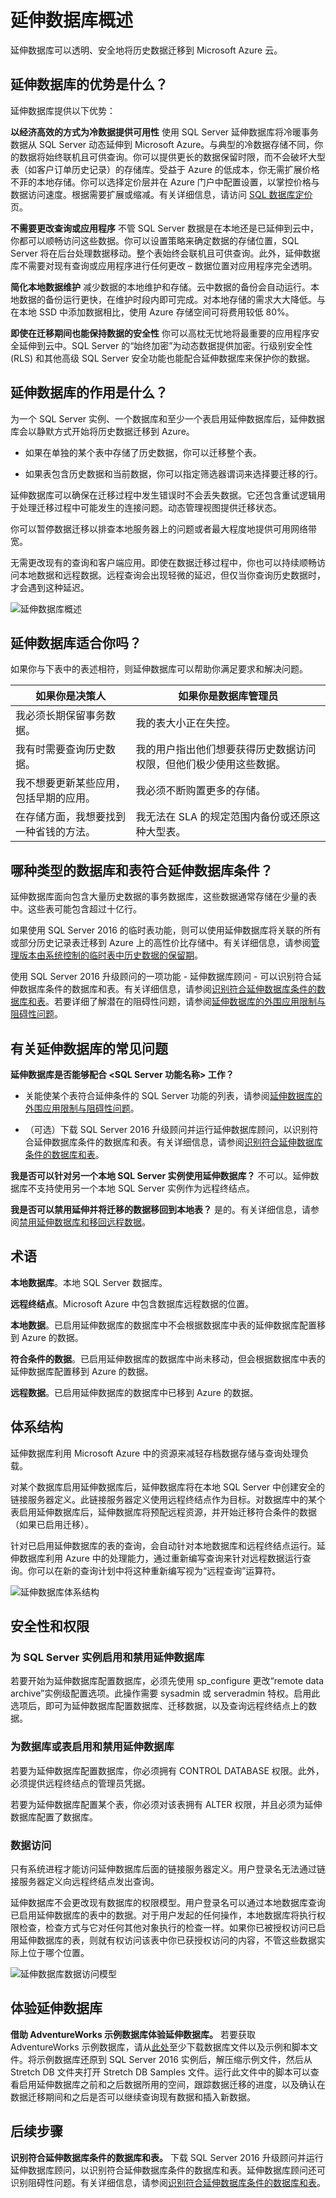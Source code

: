 <properties
	pageTitle="延伸数据库概述 | Microsoft Azure"
	description="了解延伸数据库如何透明、安全地将历史数据迁移到 Microsoft Azure 云。"
	services="sql-server-stretch-database"
	documentationCenter=""
	authors="douglasl"
	manager="jhubbard"
	editor="monicar"/>

<tags
	ms.service="sql-server-stretch-database"
	ms.date="02/26/2016"
	wacn.date="03/10/2016"/>

# 延伸数据库概述

延伸数据库可以透明、安全地将历史数据迁移到 Microsoft Azure 云。

## 延伸数据库的优势是什么？
延伸数据库提供以下优势：

**以经济高效的方式为冷数据提供可用性**
使用 SQL Server 延伸数据库将冷暖事务数据从 SQL Server 动态延伸到 Microsoft Azure。与典型的冷数据存储不同，你的数据将始终联机且可供查询。你可以提供更长的数据保留时限，而不会破坏大型表（如客户订单历史记录）的存储库。受益于 Azure 的低成本，你无需扩展价格不菲的本地存储。你可以选择定价层并在 Azure 门户中配置设置，以掌控价格与数据访问速度。根据需要扩展或缩减。有关详细信息，请访问 [SQL 数据库定价](/home/features/sql-database/#price)页。

**不需要更改查询或应用程序**
不管 SQL Server 数据是在本地还是已延伸到云中，你都可以顺畅访问这些数据。你可以设置策略来确定数据的存储位置，SQL Server 将在后台处理数据移动。整个表始终会联机且可供查询。此外，延伸数据库不需要对现有查询或应用程序进行任何更改 – 数据位置对应用程序完全透明。

**简化本地数据维护**
减少数据的本地维护和存储。云中数据的备份会自动运行。本地数据的备份运行更快，在维护时段内即可完成。对本地存储的需求大大降低。与在本地 SSD 中添加数据相比，使用 Azure 存储空间可将费用较低 80%。

**即使在迁移期间也能保持数据的安全性**
你可以高枕无忧地将最重要的应用程序安全延伸到云中。SQL Server 的“始终加密”为动态数据提供加密。行级别安全性 (RLS) 和其他高级 SQL Server 安全功能也能配合延伸数据库来保护你的数据。

## 延伸数据库的作用是什么？
为一个 SQL Server 实例、一个数据库和至少一个表启用延伸数据库后，延伸数据库会以静默方式开始将历史数据迁移到 Azure。

-   如果在单独的某个表中存储了历史数据，你可以迁移整个表。

-   如果表包含历史数据和当前数据，你可以指定筛选器谓词来选择要迁移的行。

延伸数据库可以确保在迁移过程中发生错误时不会丢失数据。它还包含重试逻辑用于处理迁移过程中可能发生的连接问题。动态管理视图提供迁移状态。

你可以暂停数据迁移以排查本地服务器上的问题或者最大程度地提供可用网络带宽。

无需更改现有的查询和客户端应用。即使在数据迁移过程中，你也可以持续顺畅访问本地数据和远程数据。远程查询会出现轻微的延迟，但仅当你查询历史数据时，才会遇到这种延迟。

![延伸数据库概述][StretchOverviewImage1]

## 延伸数据库适合你吗？
如果你与下表中的表述相符，则延伸数据库可以帮助你满足要求和解决问题。

|如果你是决策人|如果你是数据库管理员|
|------------------------------|-------------------|
|我必须长期保留事务数据。|我的表大小正在失控。|
|我有时需要查询历史数据。|我的用户指出他们想要获得历史数据访问权限，但他们极少使用这些数据。|
|我不想要更新某些应用，包括早期的应用。|我必须不断购置更多的存储。|
|在存储方面，我想要找到一种省钱的方法。|我无法在 SLA 的规定范围内备份或还原这种大型表。|

## 哪种类型的数据库和表符合延伸数据库条件？
延伸数据库面向包含大量历史数据的事务数据库，这些数据通常存储在少量的表中。这些表可能包含超过十亿行。

如果使用 SQL Server 2016 的临时表功能，则可以使用延伸数据库将关联的所有或部分历史记录表迁移到 Azure 上的高性价比存储中。有关详细信息，请参阅[管理版本由系统控制的临时表中历史数据的保留期](https://msdn.microsoft.com/zh-cn/library/mt637341.aspx)。

使用 SQL Server 2016 升级顾问的一项功能 - 延伸数据库顾问 - 可以识别符合延伸数据库条件的数据库和表。有关详细信息，请参阅[识别符合延伸数据库条件的数据库和表](/documentation/articles/sql-server-stretch-database-identify-databases)。若要详细了解潜在的阻碍性问题，请参阅[延伸数据库的外围应用限制与阻碍性问题](/documentation/articles/sql-server-stretch-database-limitations)。

## <a name="FAQ"></a>有关延伸数据库的常见问题
**延伸数据库是否能够配合 &lt;SQL Server 功能名称&gt; 工作？**
-   关能使某个表符合延伸条件的 SQL Server 功能的列表，请参阅[延伸数据库的外围应用限制与阻碍性问题](/documentation/articles/sql-server-stretch-database-limitations)。

-   （可选）下载 SQL Server 2016 升级顾问并运行延伸数据库顾问，以识别符合延伸数据库条件的数据库和表。有关详细信息，请参阅[识别符合延伸数据库条件的数据库和表](/documentation/articles/sql-server-stretch-database-identify-databases)。

**我是否可以针对另一个本地 SQL Server 实例使用延伸数据库？**
不可以。延伸数据库不支持使用另一个本地 SQL Server 实例作为远程终结点。

**我是否可以禁用延伸并将迁移的数据移回到本地表？**
是的。有关详细信息，请参阅[禁用延伸数据库和移回远程数据](/documentation/articles/sql-server-stretch-database-disable)。

## 术语
**本地数据库**。本地 SQL Server 数据库。

**远程终结点**。Microsoft Azure 中包含数据库远程数据的位置。

**本地数据**。已启用延伸数据库的数据库中不会根据数据库中表的延伸数据库配置移到 Azure 的数据。

**符合条件的数据**。已启用延伸数据库的数据库中尚未移动，但会根据数据库中表的延伸数据库配置移到 Azure 的数据。

**远程数据**。已启用延伸数据库的数据库中已移到 Azure 的数据。

## 体系结构
延伸数据库利用 Microsoft Azure 中的资源来减轻存档数据存储与查询处理负载。

对某个数据库启用延伸数据库后，延伸数据库将在本地 SQL Server 中创建安全的链接服务器定义。此链接服务器定义使用远程终结点作为目标。对数据库中的某个表启用延伸数据库后，延伸数据库将预配远程资源，并开始迁移符合条件的数据（如果已启用迁移）。

针对已启用延伸数据库的表的查询，会自动针对本地数据库和远程终结点运行。延伸数据库利用 Azure 中的处理能力，通过重新编写查询来针对远程数据运行查询。你可以在新的查询计划中将这种重新编写视为“远程查询”运算符。

![延伸数据库体系结构][StretchOverviewImage2]

## 安全性和权限

### 为 SQL Server 实例启用和禁用延伸数据库
若要开始为延伸数据库配置数据库，必须先使用 sp\_configure 更改“remote data archive”实例级配置选项。此操作需要 sysadmin 或 serveradmin 特权。启用此选项后，即可为延伸数据库配置数据库、迁移数据，以及查询远程终结点上的数据。

### 为数据库或表启用和禁用延伸数据库
若要为延伸数据库配置数据库，你必须拥有 CONTROL DATABASE 权限。此外，必须提供远程终结点的管理员凭据。

若要为延伸数据库配置某个表，你必须对该表拥有 ALTER 权限，并且必须为延伸数据库配置了数据库。

### 数据访问
只有系统进程才能访问延伸数据库后面的链接服务器定义。用户登录名无法通过链接服务器定义向远程终结点发出查询。

延伸数据库不会更改现有数据库的权限模型。用户登录名可以通过本地数据库查询已启用延伸数据库的表中的数据。对于用户发起的任何操作，本地数据库将执行权限检查，检查方式与它对任何其他对象执行的检查一样。如果你已被授权访问已启用延伸数据库的表，则就有权访问该表中你已获授权访问的内容，不管这些数据实际上位于哪个位置。

![延伸数据库数据访问模型][StretchOverviewImage3]

## 体验延伸数据库
**借助 AdventureWorks 示例数据库体验延伸数据库。** 若要获取 AdventureWorks 示例数据库，请从[此处](https://www.microsoft.com/download/details.aspx?id=49502)至少下载数据库文件以及示例和脚本文件。将示例数据库还原到 SQL Server 2016 实例后，解压缩示例文件，然后从 Stretch DB 文件夹打开 Stretch DB Samples 文件。运行此文件中的脚本可以查看启用延伸数据库之前和之后数据所用的空间，跟踪数据迁移的进度，以及确认在数据迁移期间和之后是否可以继续查询现有数据和插入新数据。

## 后续步骤
**识别符合延伸数据库条件的数据库和表。** 下载 SQL Server 2016 升级顾问并运行延伸数据库顾问，以识别符合延伸数据库条件的数据库和表。延伸数据库顾问还可识别阻碍性问题。有关详细信息，请参阅[识别符合延伸数据库条件的数据库和表](/documentation/articles/sql-server-stretch-database-identify-databases)。

<!--Image references-->
[StretchOverviewImage1]: ./media/sql-server-stretch-database-overview/StretchDBOverview.png
[StretchOverviewImage2]: ./media/sql-server-stretch-database-overview/StretchDBOverview1.png
[StretchOverviewImage3]: ./media/sql-server-stretch-database-overview/StretchDBOverview2.png

<!---HONumber=Mooncake_0307_2016-->